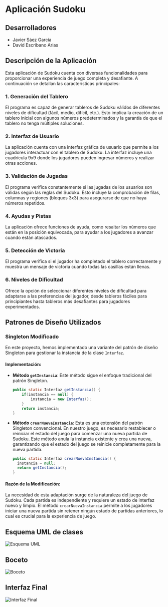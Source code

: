 # Aplicación Sudoku

## Desarrolladores
- Javier Sáez García
- David Escribano Arias

## Descripción de la Aplicación
Esta aplicación de Sudoku cuenta con diversas funcionalidades para proporcionar una experiencia de juego completa y desafiante. A continuación se detallan las características principales:

### 1. Generación del Tablero
El programa es capaz de generar tableros de Sudoku válidos de diferentes niveles de dificultad (fácil, medio, difícil, etc.). Esto implica la creación de un tablero inicial con algunos números predeterminados y la garantía de que el tablero no tenga múltiples soluciones.

### 2. Interfaz de Usuario
La aplicación cuenta con una interfaz gráfica de usuario que permite a los jugadores interactuar con el tablero de Sudoku. La interfaz incluye una cuadrícula 9x9 donde los jugadores pueden ingresar números y realizar otras acciones.

### 3. Validación de Jugadas
El programa verifica constantemente si las jugadas de los usuarios son válidas según las reglas del Sudoku. Esto incluye la comprobación de filas, columnas y regiones (bloques 3x3) para asegurarse de que no haya números repetidos.

### 4. Ayudas y Pistas
La aplicación ofrece funciones de ayuda, como resaltar los números que están en la posición equivocada, para ayudar a los jugadores a avanzar cuando están atascados.

### 5. Detección de Victoria
El programa verifica si el jugador ha completado el tablero correctamente y muestra un mensaje de victoria cuando todas las casillas están llenas.

### 6. Niveles de Dificultad
Ofrece la opción de seleccionar diferentes niveles de dificultad para adaptarse a las preferencias del jugador, desde tableros fáciles para principiantes hasta tableros más desafiantes para jugadores experimentados.

## Patrones de Diseño Utilizados

### Singleton Modificado
En este proyecto, hemos implementado una variante del patrón de diseño Singleton para gestionar la instancia de la clase `Interfaz`. 

#### Implementación:
- **Método `getInstancia`**: 
  Este método sigue el enfoque tradicional del patrón Singleton. 
  ```java
  public static Interfaz getInstancia() {
      if(instancia == null) {
          instancia = new Interfaz();
      }
      return instancia;
  }

- **Método `crearNuevaInstancia`**:
   Esta es una extensión del patrón Singleton convencional. En nuestro juego, es necesario restablecer o reiniciar el estado del juego para comenzar una nueva partida de Sudoku.
   Este método anula la instancia existente y crea una nueva, garantizando que el estado del juego se reinicie completamente para la nueva partida.
   ```java
   public static Interfaz crearNuevaInstancia() {
     instancia = null;
     return getInstancia();
   }

#### Razón de la Modificación:
   La necesidad de esta adaptación surge de la naturaleza del juego de Sudoku. Cada partida es independiente y requiere un estado de interfaz nuevo y limpio. El método `crearNuevaInstancia` permite a los jugadores iniciar una nueva partida sin retener ningún estado de partidas anteriores, lo cual es crucial para la experiencia de juego.

## Esquema UML de clases

![Esquema UML](https://cdn.discordapp.com/attachments/1039570431507706038/1180541089480978452/Diagrama_en_blanco_2.png?ex=657dcb91&is=656b5691&hm=1ede694ca2b29c66523f0ebd8becf2d965890f2f52b8e8edcd7acb59cad18b8c&)


## Boceto

![Boceto](https://cdn.discordapp.com/attachments/1039570431507706038/1158765794382069880/image.png?ex=6537ce3e&is=6525593e&hm=330103b1495f2c1825a5c6490a5bff3c3138a320c84bb27ca464a93d8b09ba78&)


## Interfaz Final

![Interfaz Final](https://media.discordapp.net/attachments/1039570431507706038/1180498832954503269/image.png?ex=657da436&is=656b2f36&hm=5ad00e8d0b94c80bd88d2ba349f8d3db9cd6014a783be95a8c89331d1fe778d7&=&format=webp&quality=lossless&width=1108&height=902)
